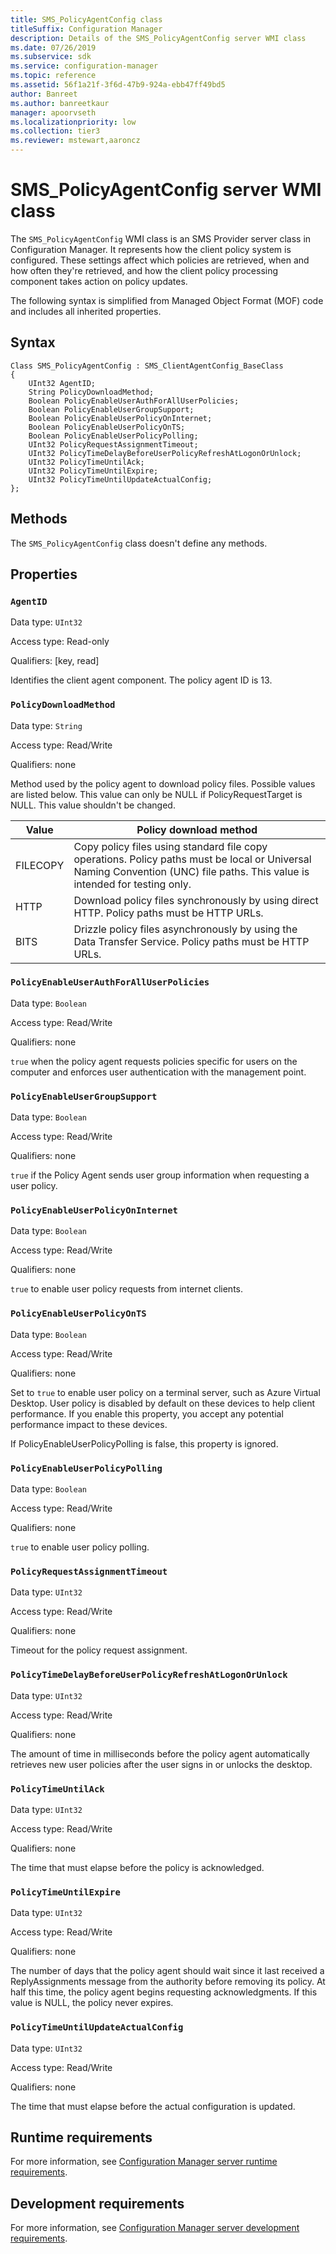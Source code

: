 ```yaml
---
title: SMS_PolicyAgentConfig class
titleSuffix: Configuration Manager
description: Details of the SMS_PolicyAgentConfig server WMI class
ms.date: 07/26/2019
ms.subservice: sdk
ms.service: configuration-manager
ms.topic: reference
ms.assetid: 56f1a21f-3f6d-47b9-924a-ebb47ff49bd5
author: Banreet
ms.author: banreetkaur
manager: apoorvseth
ms.localizationpriority: low
ms.collection: tier3
ms.reviewer: mstewart,aaroncz 
---
```


# SMS_PolicyAgentConfig server WMI class

The `SMS_PolicyAgentConfig` WMI class is an SMS Provider server class in Configuration Manager. It represents how the client policy system is configured. These settings affect which policies are retrieved, when and how often they're retrieved, and how the client policy processing component takes action on policy updates.  

The following syntax is simplified from Managed Object Format (MOF) code and includes all inherited properties.  

## Syntax  

```MOF
Class SMS_PolicyAgentConfig : SMS_ClientAgentConfig_BaseClass  
{  
    UInt32 AgentID;  
    String PolicyDownloadMethod;  
    Boolean PolicyEnableUserAuthForAllUserPolicies;  
    Boolean PolicyEnableUserGroupSupport;  
    Boolean PolicyEnableUserPolicyOnInternet;  
    Boolean PolicyEnableUserPolicyOnTS;  
    Boolean PolicyEnableUserPolicyPolling;  
    UInt32 PolicyRequestAssignmentTimeout;  
    UInt32 PolicyTimeDelayBeforeUserPolicyRefreshAtLogonOrUnlock;  
    UInt32 PolicyTimeUntilAck;  
    UInt32 PolicyTimeUntilExpire;  
    UInt32 PolicyTimeUntilUpdateActualConfig;  
};  
```  

## Methods

The `SMS_PolicyAgentConfig` class doesn't define any methods.  

## Properties

### `AgentID`

Data type: `UInt32`  

Access type: Read-only  

Qualifiers: [key, read]  

Identifies the client agent component. The policy agent ID is 13.  

### `PolicyDownloadMethod`

Data type: `String`  

Access type: Read/Write  

Qualifiers: none  

Method used by the policy agent to download policy files. Possible values are listed below. This value can only be NULL if PolicyRequestTarget is NULL. This value shouldn't be changed.  

|Value|Policy download method|  
|-|-|  
|FILECOPY|Copy policy files using standard file copy operations. Policy paths must be local or Universal Naming Convention (UNC) file paths. This value is intended for testing only.|  
|HTTP|Download policy files synchronously by using direct HTTP. Policy paths must be HTTP URLs.|  
|BITS|Drizzle policy files asynchronously by using the Data Transfer Service. Policy paths must be HTTP URLs.|  

### `PolicyEnableUserAuthForAllUserPolicies`

Data type: `Boolean`  

Access type: Read/Write  

Qualifiers: none  

`true` when the policy agent requests policies specific for users on the computer and enforces user authentication with the management point.  

### `PolicyEnableUserGroupSupport`

Data type: `Boolean`  

Access type: Read/Write  

Qualifiers: none  

`true` if the Policy Agent sends user group information when requesting a user policy.  

### `PolicyEnableUserPolicyOnInternet`

Data type: `Boolean`  

Access type: Read/Write  

Qualifiers: none  

`true` to enable user policy requests from internet clients.  

### `PolicyEnableUserPolicyOnTS`

<!--3556025-->
Data type: `Boolean`  

Access type: Read/Write  

Qualifiers: none  

Set to `true` to enable user policy on a terminal server, such as Azure Virtual Desktop. User policy is disabled by default on these devices to help client performance. If you enable this property, you accept any potential performance impact to these devices.

If PolicyEnableUserPolicyPolling is false, this property is ignored.

### `PolicyEnableUserPolicyPolling`

Data type: `Boolean`  

Access type: Read/Write  

Qualifiers: none  

`true` to enable user policy polling.  

### `PolicyRequestAssignmentTimeout`

Data type: `UInt32`  

Access type: Read/Write  

Qualifiers: none  

Timeout for the policy request assignment.  

### `PolicyTimeDelayBeforeUserPolicyRefreshAtLogonOrUnlock`

Data type: `UInt32`  

Access type: Read/Write  

Qualifiers: none  

The amount of time in milliseconds before the policy agent automatically retrieves new user policies after the user signs in or unlocks the desktop.  

### `PolicyTimeUntilAck`

Data type: `UInt32`  

Access type: Read/Write  

Qualifiers: none  

The time that must elapse before the policy is acknowledged.  

### `PolicyTimeUntilExpire`

Data type: `UInt32`  

Access type: Read/Write  

Qualifiers: none  

The number of days that the policy agent should wait since it last received a ReplyAssignments message from the authority before removing its policy. At half this time, the policy agent begins requesting acknowledgments. If this value is NULL, the policy never expires.  

### `PolicyTimeUntilUpdateActualConfig`

Data type: `UInt32`  

Access type: Read/Write  

Qualifiers: none  

The time that must elapse before the actual configuration is updated.  

## Runtime requirements

For more information, see [Configuration Manager server runtime requirements](../../../../core/reqs/server-runtime-requirements.md).  

## Development requirements

For more information, see [Configuration Manager server development requirements](../../../../core/reqs/server-development-requirements.md).
